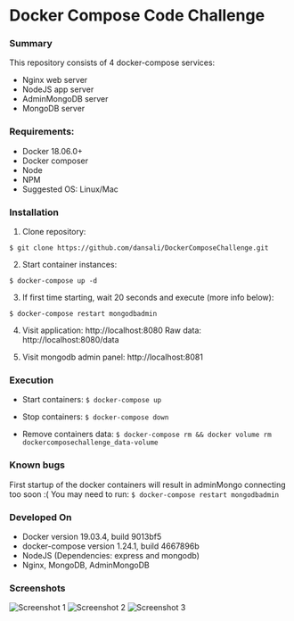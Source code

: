 # Docker Compose Code Challenge

### Summary

This repository consists of 4 docker-compose services:
* Nginx web server
* NodeJS app server
* AdminMongoDB server
* MongoDB server

### Requirements:

* Docker 18.06.0+
* Docker composer
* Node
* NPM
* Suggested OS: Linux/Mac

### Installation

1) Clone repository:

```
$ git clone https://github.com/dansali/DockerComposeChallenge.git
```
2) Start container instances:

```
$ docker-compose up -d
```
3) If first time starting, wait 20 seconds and execute (more info below):

```
$ docker-compose restart mongodbadmin
```
4) Visit application: http://localhost:8080
Raw data: http://localhost:8080/data

5) Visit mongodb admin panel: http://localhost:8081

### Execution

* Start containers:
```$ docker-compose up```

* Stop containers:
```$ docker-compose down```

* Remove containers data:
```$ docker-compose rm && docker volume rm dockercomposechallenge_data-volume```

### Known bugs

First startup of the docker containers will result in adminMongo connecting too soon :(
You may need to run:
``
$ docker-compose restart mongodbadmin
``

### Developed On

* Docker version 19.03.4, build 9013bf5
* docker-compose version 1.24.1, build 4667896b
* NodeJS (Dependencies: express and mongodb)
* Nginx, MongoDB, AdminMongoDB

### Screenshots

![Screenshot 1](https://i.imgur.com/3TD9PkR.png "Screenshot 1")
![Screenshot 2](https://i.imgur.com/3VXgaO3.png "Screenshot 2")
![Screenshot 3](https://i.imgur.com/jqQ9Wgu.png "Screenshot 3")
